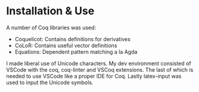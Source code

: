 # Installation & Use

A number of Coq libraries was used:
- Coquelicot: Contains definitions for derivatives
- CoLoR: Contains useful vector definitions
- Equations: Dependent pattern matching a la Agda

I made liberal use of Unicode characters. My dev environment consisted of VSCode with the coq, coq-linter and VSCoq extensions. The last of which is needed to use VSCode like a proper IDE for Coq. Lastly latex-input was used to input the Unicode symbols.